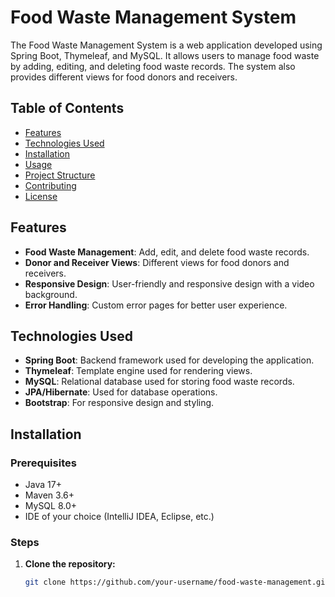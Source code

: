 # Food Waste Management System

The Food Waste Management System is a web application developed using Spring Boot, Thymeleaf, and MySQL. It allows users to manage food waste by adding, editing, and deleting food waste records. The system also provides different views for food donors and receivers.

## Table of Contents

- [Features](#features)
- [Technologies Used](#technologies-used)
- [Installation](#installation)
- [Usage](#usage)
- [Project Structure](#project-structure)
- [Contributing](#contributing)
- [License](#license)

## Features

- **Food Waste Management**: Add, edit, and delete food waste records.
- **Donor and Receiver Views**: Different views for food donors and receivers.
- **Responsive Design**: User-friendly and responsive design with a video background.
- **Error Handling**: Custom error pages for better user experience.

## Technologies Used

- **Spring Boot**: Backend framework used for developing the application.
- **Thymeleaf**: Template engine used for rendering views.
- **MySQL**: Relational database used for storing food waste records.
- **JPA/Hibernate**: Used for database operations.
- **Bootstrap**: For responsive design and styling.

## Installation

### Prerequisites

- Java 17+
- Maven 3.6+
- MySQL 8.0+
- IDE of your choice (IntelliJ IDEA, Eclipse, etc.)

### Steps

1. **Clone the repository:**
   ```bash
   git clone https://github.com/your-username/food-waste-management.git
